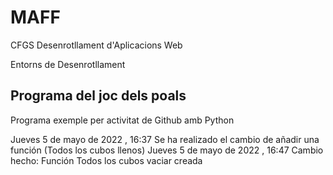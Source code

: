 # MAFF

CFGS Desenrotllament d'Aplicacions Web

Entorns de Desenrotllament

## Programa del joc dels poals

Programa exemple per activitat de Github amb Python

Jueves 5 de mayo de 2022 , 16:37
Se ha realizado el cambio de añadir una función (Todos los cubos llenos)
Jueves 5 de mayo de 2022 , 16:47
Cambio hecho: Función Todos los cubos vaciar creada